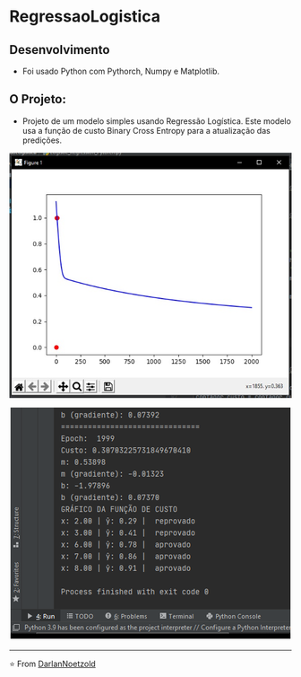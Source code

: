# RegressaoLogistica
## Desenvolvimento
* Foi usado Python com Pythorch, Numpy e Matplotlib.
## O Projeto:
* Projeto de um modelo simples usando Regressão Logística. Este modelo usa a função de custo Binary Cross Entropy para a  atualização das predições.

<p align="center"> <img src="https://github.com/DarlanNoetzold/RegressaoLogistica/blob/main/RegLogistica01.jpg" />
<p align="center"> <img src="https://github.com/DarlanNoetzold/RegressaoLogistica/blob/main/RegLogistica02.jpg" />

  ---
  
  ⭐️ From [DarlanNoetzold](https://github.com/DarlanNoetzold)
